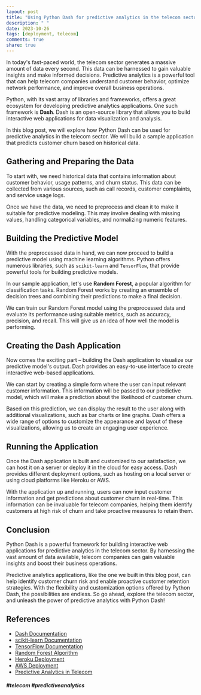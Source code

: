```yaml
---
layout: post
title: "Using Python Dash for predictive analytics in the telecom sector"
description: " "
date: 2023-10-26
tags: [deployment, telecom]
comments: true
share: true
---
```


In today's fast-paced world, the telecom sector generates a massive amount of data every second. This data can be harnessed to gain valuable insights and make informed decisions. Predictive analytics is a powerful tool that can help telecom companies understand customer behavior, optimize network performance, and improve overall business operations.

Python, with its vast array of libraries and frameworks, offers a great ecosystem for developing predictive analytics applications. One such framework is **Dash**. Dash is an open-source library that allows you to build interactive web applications for data visualization and analysis.

In this blog post, we will explore how Python Dash can be used for predictive analytics in the telecom sector. We will build a sample application that predicts customer churn based on historical data.

## Gathering and Preparing the Data

To start with, we need historical data that contains information about customer behavior, usage patterns, and churn status. This data can be collected from various sources, such as call records, customer complaints, and service usage logs.

Once we have the data, we need to preprocess and clean it to make it suitable for predictive modeling. This may involve dealing with missing values, handling categorical variables, and normalizing numeric features.

## Building the Predictive Model

With the preprocessed data in hand, we can now proceed to build a predictive model using machine learning algorithms. Python offers numerous libraries, such as `scikit-learn` and `TensorFlow`, that provide powerful tools for building predictive models.

In our sample application, let's use **Random Forest**, a popular algorithm for classification tasks. Random Forest works by creating an ensemble of decision trees and combining their predictions to make a final decision.

We can train our Random Forest model using the preprocessed data and evaluate its performance using suitable metrics, such as accuracy, precision, and recall. This will give us an idea of how well the model is performing.

## Creating the Dash Application

Now comes the exciting part – building the Dash application to visualize our predictive model's output. Dash provides an easy-to-use interface to create interactive web-based applications.

We can start by creating a simple form where the user can input relevant customer information. This information will be passed to our predictive model, which will make a prediction about the likelihood of customer churn.

Based on this prediction, we can display the result to the user along with additional visualizations, such as bar charts or line graphs. Dash offers a wide range of options to customize the appearance and layout of these visualizations, allowing us to create an engaging user experience.

## Running the Application

Once the Dash application is built and customized to our satisfaction, we can host it on a server or deploy it in the cloud for easy access. Dash provides different deployment options, such as hosting on a local server or using cloud platforms like Heroku or AWS.

With the application up and running, users can now input customer information and get predictions about customer churn in real-time. This information can be invaluable for telecom companies, helping them identify customers at high risk of churn and take proactive measures to retain them.

## Conclusion

Python Dash is a powerful framework for building interactive web applications for predictive analytics in the telecom sector. By harnessing the vast amount of data available, telecom companies can gain valuable insights and boost their business operations.

Predictive analytics applications, like the one we built in this blog post, can help identify customer churn risk and enable proactive customer retention strategies. With the flexibility and customization options offered by Python Dash, the possibilities are endless. So go ahead, explore the telecom sector, and unleash the power of predictive analytics with Python Dash!

## References
- [Dash Documentation](https://dash.plotly.com/)
- [scikit-learn Documentation](https://scikit-learn.org/)
- [TensorFlow Documentation](https://www.tensorflow.org/)
- [Random Forest Algorithm](https://towardsdatascience.com/an-implementation-and-explanation-of-the-random-forest-in-python-77bf308a9b76)
- [Heroku Deployment](https://devcenter.heroku.com/categories/reference#deployment) 
- [AWS Deployment](https://aws.amazon.com/getting-started/hands-on/deploy-python-application/)
- [Predictive Analytics in Telecom](https://www.sciencedirect.com/science/article/abs/pii/S1532046417300590)

##### #telecom #predictiveanalytics